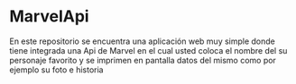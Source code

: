 # MarvelApi
En este repositorio se encuentra una aplicación web muy simple donde tiene integrada una Api de Marvel en el cual usted coloca el nombre del su personaje favorito y se imprimen en pantalla datos del mismo como por ejemplo su foto e historia
